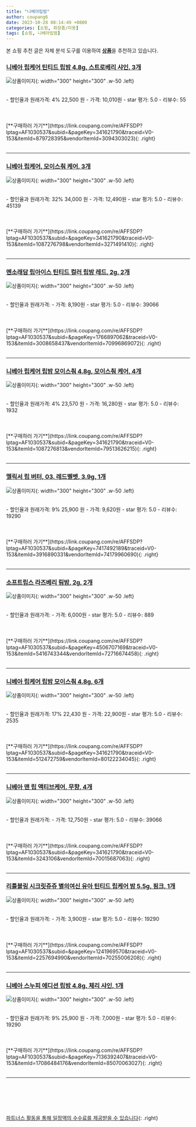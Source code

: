 ```yaml
---
title: "니베아립밤"
author: coupang6
date: 2023-10-28 08:14:49 +0800
categories: [쇼핑, 화장품/미용]
tags: [쇼핑, 니베아립밤]
---
```


본 쇼핑 추천 글은 자체 분석 도구를 이용하여 [**상품**](https://link.coupang.com/a/bao1ui)을 추천하고 있습니다.

### [니베아 립케어 틴티드 립밤 4.8g, 스트로베리 샤인, 3개](https://link.coupang.com/re/AFFSDP?lptag=AF1030537&subid=&pageKey=341621790&traceid=V0-153&itemId=879728395&vendorItemId=3094303023)

![상품이미지](https://thumbnail8.coupangcdn.com/thumbnails/remote/230x230ex/image/retail/images/727663862622048-2038b266-9158-4f5b-b5d4-d4046c8014b6.jpg){: width="300" height="300" .w-50 .left}


<br>
- 할인율과 원래가격: 4%  22,500   원
- 가격: 10,010원
- star 평가: 5.0
- 리뷰수: 55
<br>
<br>
<br>
<br>
[**구매하러 가기**](https://link.coupang.com/re/AFFSDP?lptag=AF1030537&subid=&pageKey=341621790&traceid=V0-153&itemId=879728395&vendorItemId=3094303023){: .right}
<br>
<br>

---

### [니베아 립케어, 모이스춰 케어, 3개](https://link.coupang.com/re/AFFSDP?lptag=AF1030537&subid=&pageKey=341621790&traceid=V0-153&itemId=1087276798&vendorItemId=3271491410)

![상품이미지](https://thumbnail7.coupangcdn.com/thumbnails/remote/230x230ex/image/vendor_inventory/d700/a685e8c70aca1bb3b3858370766ea962c2f32fc6469e214a2487a8bfb907.jpg){: width="300" height="300" .w-50 .left}


<br>
- 할인율과 원래가격: 32%  34,000   원
- 가격: 12,490원
- star 평가: 5.0
- 리뷰수: 45139
<br>
<br>
<br>
<br>
[**구매하러 가기**](https://link.coupang.com/re/AFFSDP?lptag=AF1030537&subid=&pageKey=341621790&traceid=V0-153&itemId=1087276798&vendorItemId=3271491410){: .right}
<br>
<br>

---

### [멘소래담 립아이스 틴티드 컬러 립밤 레드, 2g, 2개](https://link.coupang.com/re/AFFSDP?lptag=AF1030537&subid=&pageKey=1766897062&traceid=V0-153&itemId=3008658437&vendorItemId=70996869072)

![상품이미지](https://thumbnail10.coupangcdn.com/thumbnails/remote/230x230ex/image/retail/images/471154800986364-fe7e9d50-60a9-450b-bccc-399bdf1a27b2.jpg){: width="300" height="300" .w-50 .left}


<br>
- 할인율과 원래가격: 
- 가격: 8,190원
- star 평가: 5.0
- 리뷰수: 39066
<br>
<br>
<br>
<br>
[**구매하러 가기**](https://link.coupang.com/re/AFFSDP?lptag=AF1030537&subid=&pageKey=1766897062&traceid=V0-153&itemId=3008658437&vendorItemId=70996869072){: .right}
<br>
<br>

---

### [니베아 립케어 립밤 모이스춰 4.8g, 모이스춰 케어, 4개](https://link.coupang.com/re/AFFSDP?lptag=AF1030537&subid=&pageKey=341621790&traceid=V0-153&itemId=1087276813&vendorItemId=79513626215)

![상품이미지](https://thumbnail8.coupangcdn.com/thumbnails/remote/230x230ex/image/vendor_inventory/3420/2e964b8aa6c4643b277b129f6cdef4af9b04a39791b8fc79188e6311f3fe.jpg){: width="300" height="300" .w-50 .left}


<br>
- 할인율과 원래가격: 4%  23,570   원
- 가격: 16,280원
- star 평가: 5.0
- 리뷰수: 1932
<br>
<br>
<br>
<br>
[**구매하러 가기**](https://link.coupang.com/re/AFFSDP?lptag=AF1030537&subid=&pageKey=341621790&traceid=V0-153&itemId=1087276813&vendorItemId=79513626215){: .right}
<br>
<br>

---

### [멜릭서 립 버터, 03. 레드벨벳, 3.9g, 1개](https://link.coupang.com/re/AFFSDP?lptag=AF1030537&subid=&pageKey=7417492189&traceid=V0-153&itemId=3916890331&vendorItemId=74179960690)

![상품이미지](https://thumbnail8.coupangcdn.com/thumbnails/remote/230x230ex/image/retail/images/101779921673901-02165be0-a2bc-40d8-9e61-abd2d8c6d2a6.jpg){: width="300" height="300" .w-50 .left}


<br>
- 할인율과 원래가격: 9%  25,900   원
- 가격: 9,620원
- star 평가: 5.0
- 리뷰수: 19290
<br>
<br>
<br>
<br>
[**구매하러 가기**](https://link.coupang.com/re/AFFSDP?lptag=AF1030537&subid=&pageKey=7417492189&traceid=V0-153&itemId=3916890331&vendorItemId=74179960690){: .right}
<br>
<br>

---

### [소프트립스 라즈베리 림밤, 2g, 2개](https://link.coupang.com/re/AFFSDP?lptag=AF1030537&subid=&pageKey=4506707169&traceid=V0-153&itemId=5416743344&vendorItemId=72716674458)

![상품이미지](https://thumbnail6.coupangcdn.com/thumbnails/remote/230x230ex/image/retail/images/2020/11/27/15/4/1c97336f-5928-4a7c-85c3-3544b6df7f3b.jpg){: width="300" height="300" .w-50 .left}


<br>
- 할인율과 원래가격: 
- 가격: 6,000원
- star 평가: 5.0
- 리뷰수: 889
<br>
<br>
<br>
<br>
[**구매하러 가기**](https://link.coupang.com/re/AFFSDP?lptag=AF1030537&subid=&pageKey=4506707169&traceid=V0-153&itemId=5416743344&vendorItemId=72716674458){: .right}
<br>
<br>

---

### [니베아 립케어 립밤 모이스춰 4.8g, 6개](https://link.coupang.com/re/AFFSDP?lptag=AF1030537&subid=&pageKey=341621790&traceid=V0-153&itemId=512472759&vendorItemId=80122234045)

![상품이미지](https://thumbnail9.coupangcdn.com/thumbnails/remote/230x230ex/image/vendor_inventory/f8d4/3c99c3e7b7a42694de5ff053529102efb81bc82b960233d840a9044c2417.jpg){: width="300" height="300" .w-50 .left}


<br>
- 할인율과 원래가격: 17%  22,430   원
- 가격: 22,900원
- star 평가: 5.0
- 리뷰수: 2535
<br>
<br>
<br>
<br>
[**구매하러 가기**](https://link.coupang.com/re/AFFSDP?lptag=AF1030537&subid=&pageKey=341621790&traceid=V0-153&itemId=512472759&vendorItemId=80122234045){: .right}
<br>
<br>

---

### [니베아 맨 립 액티브케어, 무향, 4개](https://link.coupang.com/re/AFFSDP?lptag=AF1030537&subid=&pageKey=341621790&traceid=V0-153&itemId=3243106&vendorItemId=70015687063)

![상품이미지](https://thumbnail10.coupangcdn.com/thumbnails/remote/230x230ex/image/product/image/vendoritem/2019/03/28/3000945435/b749f857-84c8-4ce1-a5c3-84eab28a701f.jpg){: width="300" height="300" .w-50 .left}


<br>
- 할인율과 원래가격: 
- 가격: 12,750원
- star 평가: 5.0
- 리뷰수: 39066
<br>
<br>
<br>
<br>
[**구매하러 가기**](https://link.coupang.com/re/AFFSDP?lptag=AF1030537&subid=&pageKey=341621790&traceid=V0-153&itemId=3243106&vendorItemId=70015687063){: .right}
<br>
<br>

---

### [리틀블링 시크릿쥬쥬 별의여신 유아 틴티드 립케어 밤 5.5g, 핑크, 1개](https://link.coupang.com/re/AFFSDP?lptag=AF1030537&subid=&pageKey=1241969570&traceid=V0-153&itemId=2257694990&vendorItemId=70255006208)

![상품이미지](https://thumbnail7.coupangcdn.com/thumbnails/remote/230x230ex/image/retail/images/8400372417462483-bbc7971c-7dee-41cc-a1c5-f551f96d24cb.jpg){: width="300" height="300" .w-50 .left}


<br>
- 할인율과 원래가격: 
- 가격: 3,900원
- star 평가: 5.0
- 리뷰수: 19290
<br>
<br>
<br>
<br>
[**구매하러 가기**](https://link.coupang.com/re/AFFSDP?lptag=AF1030537&subid=&pageKey=1241969570&traceid=V0-153&itemId=2257694990&vendorItemId=70255006208){: .right}
<br>
<br>

---

### [니베아 스누피 에디션 립밤 4.8g, 체리 샤인, 1개](https://link.coupang.com/re/AFFSDP?lptag=AF1030537&subid=&pageKey=7136392407&traceid=V0-153&itemId=17086484176&vendorItemId=85070063027)

![상품이미지](https://thumbnail9.coupangcdn.com/thumbnails/remote/230x230ex/image/retail/images/725685216328562-eeae3376-b1c2-486d-9ab2-163695c34428.jpg){: width="300" height="300" .w-50 .left}


<br>
- 할인율과 원래가격: 9%  25,900   원
- 가격: 7,000원
- star 평가: 5.0
- 리뷰수: 19290
<br>
<br>
<br>
<br>
[**구매하러 가기**](https://link.coupang.com/re/AFFSDP?lptag=AF1030537&subid=&pageKey=7136392407&traceid=V0-153&itemId=17086484176&vendorItemId=85070063027){: .right}
<br>
<br>

---
<br><br><br><br><br> [파트너스 활동을 통해 일정액의 수수료를 제공받을 수 있습니다](https://link.coupang.com/a/bao1ui){: .right}
